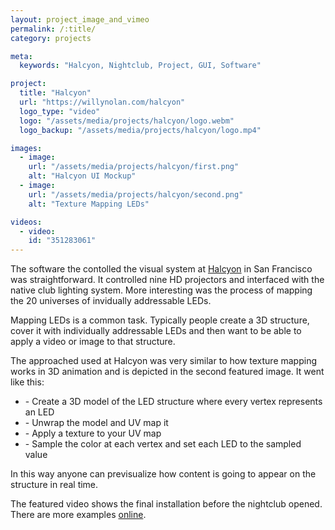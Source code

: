 ```yaml
---
layout: project_image_and_vimeo
permalink: /:title/
category: projects

meta:
  keywords: "Halcyon, Nightclub, Project, GUI, Software"

project:
  title: "Halcyon"
  url: "https://willynolan.com/halcyon"
  logo_type: "video"
  logo: "/assets/media/projects/halcyon/logo.webm"
  logo_backup: "/assets/media/projects/halcyon/logo.mp4"

images:
  - image:
    url: "/assets/media/projects/halcyon/first.png"
    alt: "Halcyon UI Mockup"
  - image:
    url: "/assets/media/projects/halcyon/second.png"
    alt: "Texture Mapping LEDs"

videos:
  - video:
    id: "351283061"
---
```

<p>
The software the contolled the visual system at 
<a href="https://www.youtube.com/results?search_query=halcyon+sf">Halcyon</a> in San Francisco was straightforward.
It controlled nine HD projectors and interfaced with the native club lighting system.  More interesting was the process
of mapping the 20 universes of invidually addressable LEDs.
</p>

<p>
Mapping LEDs is a common task. Typically people create a 3D structure, cover it with individually addressable LEDs and
then want to be able to apply a video or image to that structure.
</p>

<p>
The approached used at Halcyon was very similar to how texture mapping works in 3D animation and is depicted in the second featured image.
It went like this:
<ul>
  <li>- Create a 3D model of the LED structure where every vertex represents an LED</li>
  <li>- Unwrap the model and UV map it</li>
  <li>- Apply a texture to your UV map</li>
  <li>- Sample the color at each vertex and set each LED to the sampled value</li>
</ul>
</p>

<p>
In this way anyone can previsualize how content is going to appear on the structure in real time.
</p>

<p>
The featured video shows the final installation before the nightclub opened. There are more examples
<a href="https://www.youtube.com/results?search_query=halcyon+sf">online</a>.
</p>
